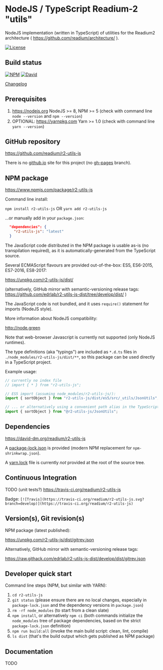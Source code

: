 # NodeJS / TypeScript Readium-2 "utils"

NodeJS implementation (written in TypeScript) of utilities for the Readium2 architecture ( https://github.com/readium/architecture/ ).

[![License](https://img.shields.io/badge/License-BSD%203--Clause-blue.svg)](/LICENSE)

## Build status

[![NPM](https://img.shields.io/npm/v/r2-utils-js.svg)](https://www.npmjs.com/package/r2-utils-js) [![David](https://david-dm.org/readium/r2-utils-js/status.svg)](https://david-dm.org/readium/r2-utils-js)

[Changelog](/CHANGELOG.md)

## Prerequisites

1) https://nodejs.org NodeJS >= 8, NPM >= 5 (check with command line `node --version` and `npm --version`)
2) OPTIONAL: https://yarnpkg.com Yarn >= 1.0 (check with command line `yarn --version`)

## GitHub repository

https://github.com/readium/r2-utils-js

There is no [github.io](https://readium.github.io/r2-utils-js) site for this project (no [gh-pages](https://github.com/readium/r2-utils-js/tree/gh-pages) branch).

## NPM package

https://www.npmjs.com/package/r2-utils-js

Command line install:

`npm install r2-utils-js`
OR
`yarn add r2-utils-js`

...or manually add in your `package.json`:
```json
  "dependencies": {
    "r2-utils-js": "latest"
  }
```

The JavaScript code distributed in the NPM package is usable as-is (no transpilation required), as it is automatically-generated from the TypeScript source.

Several ECMAScript flavours are provided out-of-the-box: ES5, ES6-2015, ES7-2016, ES8-2017:

https://unpkg.com/r2-utils-js/dist/

(alternatively, GitHub mirror with semantic-versioning release tags: https://github.com/edrlab/r2-utils-js-dist/tree/develop/dist/ )

The JavaScript code is not bundled, and it uses `require()` statement for imports (NodeJS style).

More information about NodeJS compatibility:

http://node.green

Note that web-browser Javascript is currently not supported (only NodeJS runtimes).

The type definitions (aka "typings") are included as `*.d.ts` files in `./node_modules/r2-utils-js/dist/**`, so this package can be used directly in a TypeScript project.

Example usage:

```javascript
// currently no index file
// import { * } from "r2-utils-js";

// ES5 import (assuming node_modules/r2-utils-js/):
import { sortObject } from "r2-utils-js/dist/es5/src/_utils/JsonUtils";

// ... or alternatively using a convenient path alias in the TypeScript config (+ WebPack etc.):
import { sortObject } from "@r2-utils-js/JsonUtils";
```

## Dependencies

https://david-dm.org/readium/r2-utils-js

A [package-lock.json](https://github.com/readium/r2-utils-js/blob/develop/package-lock.json) is provided (modern NPM replacement for `npm-shrinkwrap.json`).

A [yarn.lock](https://github.com/readium/r2-utils-js/blob/develop/yarn.lock) file is currently *not* provided at the root of the source tree.

## Continuous Integration

TODO (unit tests?)
https://travis-ci.org/readium/r2-utils-js

Badge: `[![Travis](https://travis-ci.org/readium/r2-utils-js.svg?branch=develop)](https://travis-ci.org/readium/r2-utils-js)`

## Version(s), Git revision(s)

NPM package (latest published):

https://unpkg.com/r2-utils-js/dist/gitrev.json

Alternatively, GitHub mirror with semantic-versioning release tags:

https://raw.githack.com/edrlab/r2-utils-js-dist/develop/dist/gitrev.json

## Developer quick start

Command line steps (NPM, but similar with YARN):

1) `cd r2-utils-js`
2) `git status` (please ensure there are no local changes, especially in `package-lock.json` and the dependency versions in `package.json`)
3) `rm -rf node_modules` (to start from a clean slate)
4) `npm install`, or alternatively `npm ci` (both commands initialize the `node_modules` tree of package dependencies, based on the strict `package-lock.json` definition)
5) `npm run build:all` (invoke the main build script: clean, lint, compile)
6) `ls dist` (that's the build output which gets published as NPM package)

## Documentation

TODO
